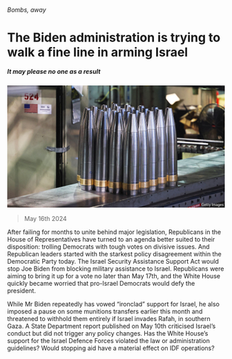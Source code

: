 ###### Bombs, away

# The Biden administration is trying to walk a fine line in arming Israel 

##### It may please no one as a result 

![image](images/20240518_USP003.jpg) 

> May 16th 2024 

After failing for months to unite behind major legislation, Republicans in the House of Representatives have turned to an agenda better suited to their disposition: trolling Democrats with tough votes on divisive issues. And Republican leaders started with the starkest policy disagreement within the Democratic Party today. The Israel Security Assistance Support Act would stop Joe Biden from blocking military assistance to Israel. Republicans were aiming to bring it up for a vote no later than May 17th, and the White House quickly became worried that pro-Israel Democrats would defy the president.

While Mr Biden repeatedly has vowed “ironclad” support for Israel, he also imposed a pause on some munitions transfers earlier this month and threatened to withhold them entirely if Israel invades Rafah, in southern Gaza. A State Department report published on May 10th criticised Israel’s conduct but did not trigger any policy changes. Has the White House’s support for the Israel Defence Forces violated the law or administration guidelines? Would stopping aid have a material effect on IDF operations?

